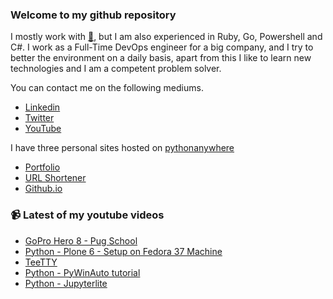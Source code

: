 ### Welcome to my github repository

I mostly work with [:snake:](https://www.python.org/), but I am also experienced in Ruby, Go, Powershell and C#. I work as a Full-Time DevOps engineer for a big company, and I try to better the environment on a daily basis, apart from this I like to learn new technologies and I am a competent problem solver.

You can contact me on the following mediums.
- [Linkedin](https://www.linkedin.com/in/r3ap3rpy)
- [Twitter](https://twitter.com/r3ap3rpy)
- [YouTube](https://www.youtube.com/channel/UC1qkMXH8d2I9DDAtBSeEHqg)

I have three personal sites hosted on [pythonanywhere](https://www.pythonanywhere.com/)
- [Portfolio](http://r3ap3rpy.pythonanywhere.com/)
- [URL Shortener](http://shortenpy.pythonanywhere.com/)
- [Github.io](https://r3ap3rpy.github.io/)

### :video_camera: Latest of my youtube videos
<!-- YOUTUBE:START -->
- [GoPro Hero 8 - Pug School](https://www.youtube.com/watch?v=_wAbWhQNzDw)
- [Python - Plone 6 - Setup on Fedora 37 Machine](https://www.youtube.com/watch?v=cD70VRKGlU0)
- [TeeTTY](https://www.youtube.com/watch?v=V0kAaJ8vMI4)
- [Python - PyWinAuto tutorial](https://www.youtube.com/watch?v=29yKuQYejOQ)
- [Python - Jupyterlite](https://www.youtube.com/watch?v=taHjtjRxIt8)
<!-- YOUTUBE:END -->

